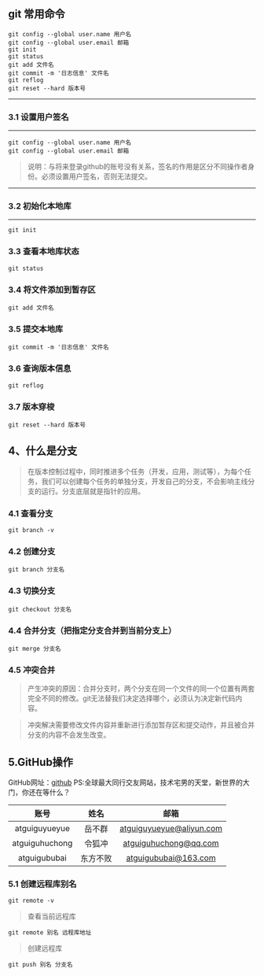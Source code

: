 ## git 常用命令

```git
git config --global user.name 用户名
git config --global user.email 邮箱
git init 
git status
git add 文件名
git commit -m '日志信息' 文件名
git reflog 
git reset --hard 版本号
```

---
### 3.1 设置用户签名
---

```
git config --global user.name 用户名
git config --global user.email 邮箱
```

> 说明：与将来登录github的账号没有关系，签名的作用是区分不同操作者身份。必须设置用户签名，否则无法提交。

---
### 3.2 初始化本地库
---

```git init```

### 3.3 查看本地库状态

```git status```

### 3.4 将文件添加到暂存区

```git add 文件名```

### 3.5 提交本地库

```git commit -m '日志信息' 文件名```

### 3.6 查询版本信息

```git reflog```

### 3.7 版本穿梭

```git reset --hard 版本号```



## 4、什么是分支

> 在版本控制过程中，同时推进多个任务（开发，应用，测试等），为每个任务，我们可以创建每个任务的单独分支，开发自己的分支，不会影响主线分支的运行。分支底层就是指针的应用。

### 4.1 查看分支

```git branch -v```

### 4.2 创建分支

```git branch 分支名```

### 4.3 切换分支

```git checkout 分支名```

### 4.4 合并分支（把指定分支合并到当前分支上）

```git merge 分支名```

### 4.5 冲突合并

> 产生冲突的原因：合并分支时，两个分支在同一个文件的同一个位置有两套完全不同的修改。git无法替我们决定选择哪个，必须认为决定新代码内容。

> 冲突解决需要修改文件内容并重新进行添加暂存区和提交动作，并且被合并分支的内容不会发生改变。


## 5.GitHub操作
GitHub网址：[github](www.github.com)
PS:全球最大同行交友网站，技术宅男的天堂，新世界的大门，你还在等什么？

|账号|姓名|邮箱|
|:---:|:---:|:---:|
|atguiguyueyue|岳不群|atguiguyueyue@aliyun.com|
|atguiguhuchong |令狐冲|atguiguhuchong@qq.com|
|atguigububai|东方不败|atguigububai@163.com|

### 5.1 创建远程库别名

```git remote -v```             
> 查看当前远程库

```git remote 别名 远程库地址```
> 创建远程库

```git push 别名 分支名```











